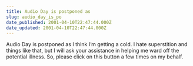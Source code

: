 ```yaml
---
title: Audio Day is postponed as
slug: audio_day_is_po
date_published: 2001-04-10T22:47:44.000Z
date_updated: 2001-04-10T22:47:44.000Z
---
```


Audio Day is postponed as I think I’m getting a cold. I hate superstition and things like that, but I will ask your assistance in helping me ward off the potential illness. So, please click on this button a few times on my behalf.
